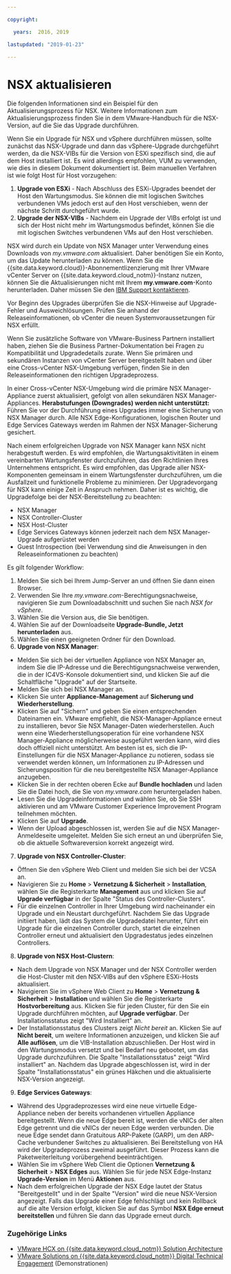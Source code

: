 ```yaml
---

copyright:

  years:  2016, 2019

lastupdated: "2019-01-23"

---
```


# NSX aktualisieren

Die folgenden Informationen sind ein Beispiel für den Aktualisierungsprozess für NSX. Weitere Informationen zum Aktualisierungsprozess finden Sie in dem VMware-Handbuch für die NSX-Version, auf die Sie das Upgrade durchführen.

Wenn Sie ein Upgrade für NSX und vSphere durchführen müssen, sollte zunächst das NSX-Upgrade und dann das vSphere-Upgrade durchgeführt werden, da die NSX-VIBs für die Version von ESXi spezifisch sind, die auf dem Host installiert ist. Es wird allerdings empfohlen, VUM zu verwenden, wie dies in diesem Dokument dokumentiert ist. Beim manuellen Verfahren ist wie folgt Host für Host vorzugehen:

1. **Upgrade von ESXi** - Nach Abschluss des ESXi-Upgrades beendet der Host den Wartungsmodus. Sie können die mit logischen Switches verbundenen VMs jedoch erst auf den Host verschieben, wenn der nächste Schritt durchgeführt wurde.
2. **Upgrade der NSX-VIBs** - Nachdem ein Upgrade der VIBs erfolgt ist und sich der Host nicht mehr im Wartungsmodus befindet, können Sie die mit logischen Switches verbundenen VMs auf den Host verschieben.

NSX wird durch ein Update von NSX Manager unter Verwendung eines Downloads von _my.vmware.com_ aktualisiert. Daher benötigen Sie ein Konto, um das Update herunterladen zu können. Wenn Sie die {{site.data.keyword.cloud}}-Abonnementlizenzierung mit Ihrer VMware vCenter Server on {{site.data.keyword.cloud_notm}}-Instanz nutzen, können Sie die Aktualisierungen nicht mit Ihrem **my.vmware.com**-Konto herunterladen. Daher müssen Sie den [IBM Support kontaktieren](/docs/services/vmwaresolutions/vmonic/trbl_support.html).

Vor Beginn des Upgrades überprüfen Sie die NSX-Hinweise auf Upgrade-Fehler und Ausweichlösungen. Prüfen Sie anhand der Releaseinformationen, ob vCenter die neuen Systemvoraussetzungen für NSX erfüllt.

Wenn Sie zusätzliche Software von VMware-Business Partnern installiert haben, ziehen Sie die Business Partner-Dokumentation bei Fragen zu Kompatibilität und Upgradedetails zurate. Wenn Sie primären und sekundären Instanzen von vCenter Server bereitgestellt haben und über eine Cross-vCenter NSX-Umgebung verfügen, finden Sie in den Releaseinformationen den richtigen Upgradeprozess.

In einer Cross-vCenter NSX-Umgebung wird die primäre NSX Manager-Appliance zuerst aktualisiert, gefolgt von allen sekundären NSX Manager-Appliances.
**Herabstufungen (Downgrades) werden nicht unterstützt:** Führen Sie vor der Durchführung eines Upgrades immer eine Sicherung von NSX Manager durch. Alle NSX Edge-Konfigurationen, logischen Router und Edge Services Gateways werden im Rahmen der NSX Manager-Sicherung gesichert.

Nach einem erfolgreichen Upgrade von NSX Manager kann NSX nicht herabgestuft werden. Es wird empfohlen, die Wartungsaktivitäten in einem vereinbarten Wartungsfenster durchzuführen, das den Richtlinien Ihres Unternehmens entspricht. Es wird empfohlen, das Upgrade aller NSX-Komponenten gemeinsam in einem Wartungsfenster durchzuführen, um die Ausfallzeit und funktionelle Probleme zu minimieren. Der Upgradevorgang für NSX kann einige Zeit in Anspruch nehmen. Daher ist es wichtig, die Upgradefolge bei der NSX-Bereitstellung zu beachten:
* NSX Manager
* NSX Controller-Cluster
* NSX Host-Cluster
* Edge Services Gateways können jederzeit nach dem NSX Manager-Upgrade aufgerüstet werden
* Guest Introspection (bei Verwendung sind die Anweisungen in den Releaseinformationen zu beachten)

Es gilt folgender Workflow:
1. Melden Sie sich bei Ihrem Jump-Server an und öffnen Sie dann einen Browser.
2. Verwenden Sie Ihre _my.vmware.com_-Berechtigungsnachweise, navigieren Sie zum Downloadabschnitt und suchen Sie nach _NSX for vSphere_.
3. Wählen Sie die Version aus, die Sie benötigen.
4. Wählen Sie auf der Downloadseite **Upgrade-Bundle, Jetzt herunterladen** aus.
5. Wählen Sie einen geeigneten Ordner für den Download.
6. **Upgrade von NSX Manager**:
  - Melden Sie sich bei der virtuellen Appliance von NSX Manager an, indem Sie die IP-Adresse und die Berechtigungsnachweise verwenden, die in der IC4VS-Konsole dokumentiert sind, und klicken Sie auf die Schaltfläche "Upgrade" auf der Startseite.
  - Melden Sie sich bei NSX Manager an.
  - Klicken Sie unter **Appliance-Management** auf **Sicherung und Wiederherstellung**.
  - Klicken Sie auf "Sichern" und geben Sie einen entsprechenden Dateinamen ein. VMware empfiehlt, die NSX-Manager-Appliance erneut zu installieren, bevor Sie NSX Manager-Daten wiederherstellen. Auch wenn eine Wiederherstellungsoperation für eine vorhandene NSX Manager-Appliance möglicherweise ausgeführt werden kann, wird dies doch offiziell nicht unterstützt. Am besten ist es, sich die IP-Einstellungen für die NSX Manager-Appliance zu notieren, sodass sie verwendet werden können, um Informationen zu IP-Adressen und Sicherungsposition für die neu bereitgestellte NSX Manager-Appliance anzugeben.
  - Klicken Sie in der rechten oberen Ecke auf **Bundle hochladen** und laden Sie die Datei hoch, die Sie von _my.vmware.com_ heruntergeladen haben.
  - Lesen Sie die Upgradeinformationen und wählen Sie, ob Sie SSH aktivieren und am VMware Customer Experience Improvement Program teilnehmen möchten.
  - Klicken Sie auf **Upgrade**.
  - Wenn der Upload abgeschlossen ist, werden Sie auf die NSX Manager-Anmeldeseite umgeleitet. Melden Sie sich erneut an und überprüfen Sie, ob die aktuelle Softwareversion korrekt angezeigt wird.
7. **Upgrade von NSX Controller-Cluster**:
  - Öffnen Sie den vSphere Web Client und melden Sie sich bei der VCSA an.
  - Navigieren Sie zu **Home** > **Vernetzung & Sicherheit** > **Installation**, wählen Sie die Registerkarte **Management** aus und klicken Sie auf **Upgrade verfügbar** in der Spalte "Status des Controller-Clusters".
  - Für die einzelnen Controller in Ihrer Umgebung wird nacheinander ein Upgrade und ein Neustart durchgeführt. Nachdem Sie das Upgrade initiiert haben, lädt das System die Upgradedatei herunter, führt ein Upgrade für die einzelnen Controller durch, startet die einzelnen Controller erneut und aktualisiert den Upgradestatus jedes einzelnen Controllers.
8. **Upgrade von NSX Host-Clustern**:
  - Nach dem Upgrade von NSX Manager und der NSX Controller werden die Host-Cluster mit den NSX-VIBs auf den vSphere ESXi-Hosts aktualisiert.
  - Navigieren Sie im vSphere Web Client zu **Home** > **Vernetzung & Sicherheit** > **Installation** und wählen Sie die Registerkarte **Hostvorbereitung** aus. Klicken Sie für jeden Cluster, für den Sie ein Upgrade durchführen möchten, auf **Upgrade verfügbar**. Der Installationsstatus zeigt "Wird Installiert" an.
  - Der Installationsstatus des Clusters zeigt _Nicht bereit_ an. Klicken Sie auf **Nicht bereit**, um weitere Informationen anzuzeigen, und klicken Sie auf **Alle auflösen**, um die VIB-Installation abzuschließen. Der Host wird in den Wartungsmodus versetzt und bei Bedarf neu gebootet, um das Upgrade durchzuführen. Die Spalte "Installationsstatus" zeigt "Wird installiert" an. Nachdem das Upgrade abgeschlossen ist, wird in der Spalte "Installationsstatus" ein grünes Häkchen und die aktualisierte NSX-Version angezeigt.
9. **Edge Services Gateways**:
  - Während des Upgradeprozesses wird eine neue virtuelle Edge-Appliance neben der bereits vorhandenen virtuellen Appliance bereitgestellt. Wenn die neue Edge bereit ist, werden die vNICs der alten Edge getrennt und die vNICs der neuen Edge werden verbunden. Die neue Edge sendet dann Gratuitous ARP-Pakete (GARP), um den ARP-Cache verbundener Switches zu aktualisieren. Bei Bereitstellung von HA wird der Upgradeprozess zweimal ausgeführt. Dieser Prozess kann die Paketweiterleitung vorübergehend beeinträchtigen.
  - Wählen Sie im vSphere Web Client die Optionen **Vernetzung & Sicherheit** > **NSX Edges** aus. Wählen Sie für jede NSX Edge-Instanz **Upgrade-Version** im Menü **Aktionen** aus.
  - Nach dem erfolgreichen Upgrade der NSX Edge lautet der Status "Bereitgestellt" und in der Spalte "Version" wird die neue NSX-Version angezeigt. Falls das Upgrade einer Edge fehlschlägt und kein Rollback auf die alte Version erfolgt, klicken Sie auf das Symbol **NSX Edge erneut bereitstellen** und führen Sie dann das Upgrade erneut durch.

### Zugehörige Links

* [VMware HCX on {{site.data.keyword.cloud_notm}} Solution Architecture](https://www.ibm.com/cloud/garage/files/HCX_Architecture_Design.pdf)
* [VMware Solutions on	{{site.data.keyword.cloud_notm}} Digital Technical Engagement](https://ibm-dte.mybluemix.net/ibm-vmware) (Demonstrationen)
